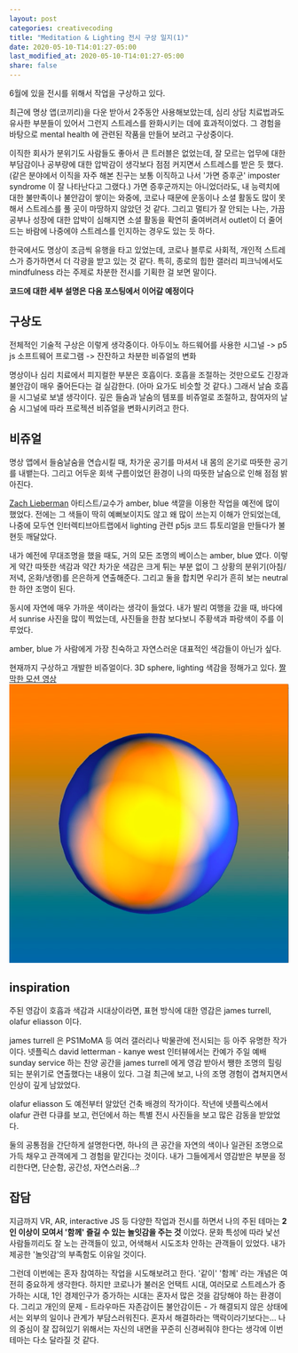 ```yaml
---
layout: post
categories: creativecoding
title: "Meditation & Lighting 전시 구상 일지(1)"
date: 2020-05-10-T14:01:27-05:00
last_modified_at: 2020-05-10-T14:01:27-05:00
share: false
---
```


6월에 있을 전시를 위해서 작업을 구상하고 있다. 

최근에 명상 앱(코끼리)을 다운 받아서 2주동안 사용해보았는데, 심리 상담 치료법과도 유사한 부분들이 있어서 그런지 스트레스를 완화시키는 데에 효과적이었다. 그 경험을 바탕으로 mental health 에 관련된 작품을 만들어 보려고 구상중이다.

이직한 회사가 분위기도 사람들도 좋아서 큰 트러블은 없었는데, 잘 모르는 업무에 대한 부담감이나 공부량에 대한 압박감이 생각보다 점점 커지면서 스트레스를 받은 듯 했다. (같은 분야에서 이직을 자주 해본 친구는 보통 이직하고 나서 '가면 증후군' imposter syndrome 이 잘 나타난다고 그랬다.) 가면 증후군까지는 아니었더라도, 내 능력치에 대한 불만족이나 불안감이 쌓이는 와중에, 코로나 때문에 운동이나 소셜 활동도 많이 못해서 스트레스를 풀 곳이 마땅하지 않았던 것 같다. 그리고 멀티가 잘 안되는 나는, 가끔 공부나 성장에 대한 압박이 심해지면 소셜 활동을 확연히 줄여버려서 outlet이 더 줄어드는 바람에 나중에야 스트레스를 인지하는 경우도 있는 듯 하다.

한국에서도 명상이 조금씩 유행을 타고 있었는데, 코로나 블루로 사회적, 개인적 스트레스가 증가하면서 더 각광을 받고 있는 것 같다. 특히, 종로의 힙한 갤러리 피크닉에서도 mindfulness 라는 주제로 차분한 전시를 기획한 걸 보면 말이다.

**코드에 대한 세부 설명은 다음 포스팅에서 이어갈 예정이다**

## 구상도 
전체적인 기술적 구상은 이렇게 생각중이다.
아두이노 하드웨어를 사용한 시그널 -> p5 js 소프트웨어 프로그램 -> 잔잔하고 차분한 비쥬얼의 변화

명상이나 심리 치료에서 피지컬한 부분은 호흡이다.
호흡을 조절하는 것만으로도 긴장과 불안감이 매우 줄어든다는 걸 실감한다. (아마 요가도 비슷할 것 같다.)
그래서 날숨 호흡을 시그널로 보낼 생각이다. 깊은 들숨과 날숨의 템포를 비쥬얼로 조절하고, 참여자의 날숨 시그널에 따라 프로젝션 비쥬얼을 변화시키려고 한다. 

## 비쥬얼 
명상 앱에서 들숨날숨을 연습시킬 때, 차가운 공기를 마셔서 내 몸의 온기로 따뜻한 공기를 내뱉는다. 
그리고 어두운 회색 구름이었던 환경이 나의 따뜻한 날숨으로 인해 점점 밝아진다.

[Zach Lieberman](https://www.instagram.com/zach.lieberman/) 아티스트/교수가 amber, blue 색깔을 이용한 작업을 예전에 많이 했었다. 전에는 그 색들이 딱히 예뻐보이지도 않고 왜 많이 쓰는지 이해가 안되었는데, 나중에 모두연 인터렉티브아트랩에서 lighting 관련 p5js 코드 튜토리얼을 만들다가 불현듯 깨달았다. 

내가 예전에 무대조명을 했을 때도, 거의 모든 조명의 베이스는 amber, blue 였다. 이렇게 약간 따뜻한 색감과 약간 차가운 색감은 크게 튀는 부분 없이 그 상황의 분위기(아침/저녁, 온화/냉랭)를 은은하게 연출해준다. 그리고 둘을 합치면 우리가 흔히 보는 neutral 한 하얀 조명이 된다. 

동시에 자연에 매우 가까운 색이라는 생각이 들었다. 내가 발리 여행을 갔을 때, 바다에서 sunrise 사진을 많이 찍었는데, 사진들을 한참 보다보니 주황색과 파랑색이 주를 이루었다. 

amber, blue 가 사람에게 가장 친숙하고 자연스러운 대표적인 색감들이 아닌가 싶다.

현재까지 구상하고 개발한 비쥬얼이다. 3D sphere, lighting 색감을 정해가고 있다.
[짤막한 모션 영상](https://www.instagram.com/p/CAAaueGjkPv/)
![img](../../images/lighting3d.png)

## inspiration
주된 영감이 호흡과 색감과 시대상이라면, 표현 방식에 대한 영감은 james turrell, olafur eliasson 이다. 

james turrell 은 PS1MoMA 등 여러 갤러리나 박물관에 전시되는 등 아주 유명한 작가이다. 
넷플릭스 david letterman - kanye west 인터뷰에서는 칸예가 주일 예배 sunday service 하는 찬양 공간을 james turrell 에게 영감 받아서 쨍한 조명의 힐링되는 분위기로 연출했다는 내용이 있다. 그걸 최근에 보고, 나의 조명 경험이 겹쳐지면서 인상이 깊게 남았었다.

olafur eliasson 도 예전부터 알았던 건축 배경의 작가이다. 작년에 넷플릭스에서 olafur 관련 다큐를 보고, 런던에서 하는 특별 전시 사진들을 보고 많은 감동을 받았었다. 

둘의 공통점을 간단하게 설명한다면, 하나의 큰 공간을 자연의 색이나 일관된 조명으로 가득 채우고 관객에게 그 경험을 맡긴다는 것이다.
내가 그들에게서 영감받은 부분을 정리한다면, 단순함, 공간성, 자연스러움...?

## 잡담
지금까지 VR, AR, interactive JS 등 다양한 작업과 전시를 하면서 나의 주된 테마는 **2인 이상이 모여서 '함께' 즐길 수 있는 놀잇감을 주는 것** 이었다. 
문화 특성에 따라 낯선 사람들끼리도 잘 노는 관객들이 있고, 어색해서 시도조차 안하는 관객들이 있었다. 내가 제공한 '놀잇감'의 부족함도 이유일 것이다. 

그런데 이번에는 혼자 참여하는 작업을 시도해보려고 한다. '같이' '함께' 라는 개념은 여전히 중요하게 생각한다. 하지만 코로나가 불러온 언택트 시대, 여러모로 스트레스가 증가하는 시대, 1인 경제인구가 증가하는 시대는 혼자서 많은 것을 감당해야 하는 환경이다. 그리고 개인의 문제 - 트라우마든 자존감이든 불안감이든 - 가 해결되지 않은 상태에서는 외부의 일이나 관계가 부담스러워진다. 혼자서 해결하라는 맥락이라기보다는... 나의 중심이 잘 잡혀있기 위해서는 자신의 내면을 꾸준히 신경써줘야 한다는 생각에 이번 테마는 다소 달라질 것 같다.
